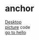 # anchor
<body>
    <a href="C:\Users\Smruti Tanaya\OneDrive\Desktop">Desktop</a>
    <br/>
    <a href="C:\Users\Smruti Tanaya\OneDrive\Pictures">picture</a>
    code </a>
    <br>
    <a href="/index.html">go to hello</a>
</body>
